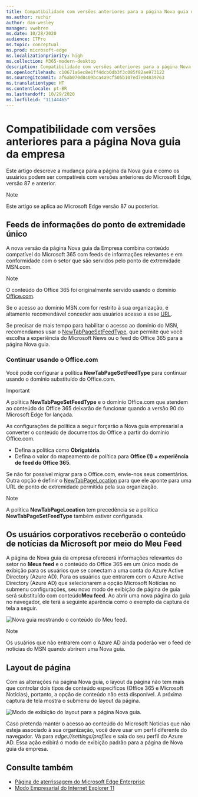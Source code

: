 ```yaml
---
title: Compatibilidade com versões anteriores para a página Nova guia da empresa
ms.author: ruchir
author: dan-wesley
manager: vwehren
ms.date: 10/28/2020
audience: ITPro
ms.topic: conceptual
ms.prod: microsoft-edge
ms.localizationpriority: high
ms.collection: M365-modern-desktop
description: Compatibilidade com versões anteriores para a página Nova guia da empresa
ms.openlocfilehash: c10671a6ec8e1ff4dcb0db3f3c085f82ae973122
ms.sourcegitcommit: af6ab070d0c09bca4a9cf505b107ed7e04839763
ms.translationtype: HT
ms.contentlocale: pt-BR
ms.lasthandoff: 10/29/2020
ms.locfileid: "11144465"
---
```

# Compatibilidade com versões anteriores para a página Nova guia da empresa

Este artigo descreve a mudança para a página da Nova guia e como os usuários podem ser compatíveis com versões anteriores do Microsoft Edge, versão 87 e anterior.

> [!NOTE]
> Este artigo se aplica ao Microsoft Edge versão 87 ou posterior.

## Feeds de informações do ponto de extremidade único

A nova versão da página Nova guia da Empresa combina conteúdo compatível do Microsoft 365 com feeds de informações relevantes e em conformidade com o setor que são servidos pelo ponto de extremidade MSN.com.

> [!NOTE]
> O conteúdo do Office 365 foi originalmente servido usando o domínio [Office.com](https://www.office.com).

Se o acesso ao domínio MSN.com for restrito à sua organização, é altamente recomendável conceder aos usuários acesso a esse [URL](https://ntp.msn.com).

Se precisar de mais tempo para habilitar o acesso ao domínio do MSN, recomendamos usar o [NewTabPageSetFeedType](https://docs.microsoft.com/deployedge/microsoft-edge-policies#newtabpagesetfeedtype), que permite que você escolha a experiência do Microsoft News ou o feed do Office 365 para a página Nova guia.

### Continuar usando o Office.com

 Você pode configurar a política **NewTabPageSetFeedType** para continuar usando o domínio substituído do Office.com.

> [!IMPORTANT]
> A política **NewTabPageSetFeedType** e o domínio Office.com que atendem ao conteúdo do Office 365 deixarão de funcionar quando a versão 90 do Microsoft Edge for lançada.

As configurações de política a seguir forçarão a Nova guia empresarial a converter o conteúdo de documentos do Office a partir do domínio Office.com.

- Defina a política como **Obrigatória**.
- Defina o valor do mapeamento de política para **Office (1) = experiência de feed do Office 365**.

Se não for possível migrar para o Office.com, envie-nos seus comentários. Outra opção é definir o [NewTabPageLocation](https://docs.microsoft.com/deployedge/microsoft-edge-policies#newtabpagelocation) para que ele aponte para uma URL de ponto de extremidade permitida pela sua organização.

> [!NOTE]
> A política **NewTabPageLocation** tem precedência se a política **NewTabPageSetFeedType** também estiver configurada.

## Os usuários corporativos receberão o conteúdo de notícias da Microsoft por meio do Meu Feed

A página de Nova guia da empresa oferecerá informações relevantes do setor no **Meus feed** e o conteúdo do Office 365 em um único modo de exibição para os usuários que se conectam a uma conta do Azure Active Directory (Azure AD). Para os usuários que entrarem com o Azure Active Directory (Azure AD) que selecionarem a opção Microsoft Notícias no submenu configurações, seu novo modo de exibição de página de guia será substituído com conteúdo**Meu feed**. Ao abrir uma nova página da guia no navegador, ele terá a seguinte aparência como o exemplo da captura de tela a seguir.

![Nova guia mostrando o conteúdo do Meu feed.](media/microsoft-edge-ntp-backward-compatibility/microsoft-edge-ntp-myfeed-view.png)

> [!NOTE]
> Os usuários que não entrarem com o Azure AD ainda poderão ver o feed de notícias do MSN quando abrirem uma Nova guia.

## Layout de página

Com as alterações na página Nova guia, o layout da página não tem mais que controlar dois tipos de conteúdo específicos (Office 365 e Microsoft Notícias), portanto, a opção de conteúdo não está disponível. A próxima captura de tela mostra o submenu do layout da página.

![Modo de exibição do layout para a página Nova guia.](media/microsoft-edge-ntp-backward-compatibility/microsoft-edge-ntp-page-layout.png)

Caso pretenda manter o acesso ao conteúdo do Microsoft Notícias que não esteja associado à sua organização, você deve usar um perfil diferente do navegador. Vá para  *edge://settings/profiles* e saia do seu perfil do Azure AD. Essa ação exibirá o modo de exibição padrão para a página de Nova guia da empresa. 

## Consulte também

- [Página de aterrissagem do Microsoft Edge Enterprise](https://aka.ms/EdgeEnterprise)
- [Modo Empresarial do Internet Explorer 11](https://docs.microsoft.com/internet-explorer/ie11-deploy-guide/enterprise-mode-overview-for-ie11)
